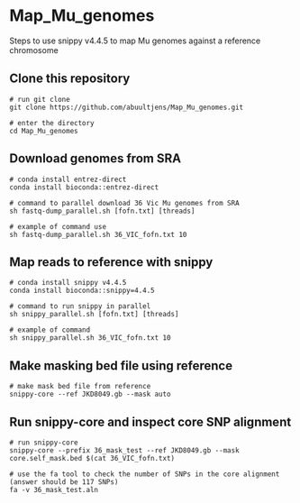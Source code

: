 # Map_Mu_genomes
Steps to use snippy v4.4.5 to map Mu genomes against a reference chromosome

## Clone this repository
```
# run git clone
git clone https://github.com/abuultjens/Map_Mu_genomes.git

# enter the directory
cd Map_Mu_genomes
```

## Download genomes from SRA
```
# conda install entrez-direct
conda install bioconda::entrez-direct

# command to parallel download 36 Vic Mu genomes from SRA
sh fastq-dump_parallel.sh [fofn.txt] [threads]

# example of command use
sh fastq-dump_parallel.sh 36_VIC_fofn.txt 10
```

## Map reads to reference with snippy
```
# conda install snippy v4.4.5
conda install bioconda::snippy=4.4.5

# command to run snippy in parallel
sh snippy_parallel.sh [fofn.txt] [threads]

# example of command
sh snippy_parallel.sh 36_VIC_fofn.txt 10
```

## Make masking bed file using reference
```
# make mask bed file from reference
snippy-core --ref JKD8049.gb --mask auto
```

## Run snippy-core and inspect core SNP alignment
```
# run snippy-core
snippy-core --prefix 36_mask_test --ref JKD8049.gb --mask core.self_mask.bed $(cat 36_VIC_fofn.txt)

# use the fa tool to check the number of SNPs in the core alignment (answer should be 117 SNPs)
fa -v 36_mask_test.aln
```

